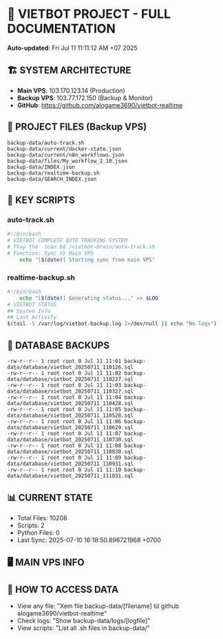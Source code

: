 # 🤖 VIETBOT PROJECT - FULL DOCUMENTATION
**Auto-updated**: Fri Jul 11 11:11:12 AM +07 2025

## 🏗️ SYSTEM ARCHITECTURE
- **Main VPS**: 103.170.123.14 (Production)
- **Backup VPS**: 103.77.172.150 (Backup & Monitor)
- **GitHub**: https://github.com/alogame3690/vietbot-realtime

## 📁 PROJECT FILES (Backup VPS)
```
backup-data/auto-track.sh
backup-data/current/docker-state.json
backup-data/current/n8n_workflows.json
backup-data/files/My_workflow_2_10.json
backup-data/INDEX.json
backup-data/realtime-backup.sh
backup-data/SEARCH_INDEX.json
```

## 🔧 KEY SCRIPTS
### auto-track.sh
```bash
#!/bin/bash
# VIETBOT COMPLETE AUTO TRACKING SYSTEM
# Thay thế toàn bộ /vietbot-brain/auto-track.sh
# Function: Sync từ Main VPS
    echo "[$(date)] Starting sync from main VPS"
```
### realtime-backup.sh
```bash
#!/bin/bash
    echo "[$(date)] Generating status..." >> $LOG
# VIETBOT STATUS
## System Info
## Last Activity
$(tail -5 /var/log/vietbot-backup.log 2>/dev/null || echo "No logs")
```

## 💾 DATABASE BACKUPS
```
-rw-r--r-- 1 root root 0 Jul 11 11:01 backup-data/database/vietbot_20250711_110126.sql
-rw-r--r-- 1 root root 0 Jul 11 11:02 backup-data/database/vietbot_20250711_110227.sql
-rw-r--r-- 1 root root 0 Jul 11 11:03 backup-data/database/vietbot_20250711_110327.sql
-rw-r--r-- 1 root root 0 Jul 11 11:04 backup-data/database/vietbot_20250711_110428.sql
-rw-r--r-- 1 root root 0 Jul 11 11:05 backup-data/database/vietbot_20250711_110528.sql
-rw-r--r-- 1 root root 0 Jul 11 11:06 backup-data/database/vietbot_20250711_110629.sql
-rw-r--r-- 1 root root 0 Jul 11 11:07 backup-data/database/vietbot_20250711_110730.sql
-rw-r--r-- 1 root root 0 Jul 11 11:08 backup-data/database/vietbot_20250711_110830.sql
-rw-r--r-- 1 root root 0 Jul 11 11:09 backup-data/database/vietbot_20250711_110931.sql
-rw-r--r-- 1 root root 0 Jul 11 11:10 backup-data/database/vietbot_20250711_111031.sql
```

## 📊 CURRENT STATE
- Total Files: 10208
- Scripts: 2
- Python Files: 0
- Last Sync: 2025-07-10 16:18:50.896721968 +0700

## 🖥️ MAIN VPS INFO


## 🚨 HOW TO ACCESS DATA
- View any file: "Xem file backup-data/[filename] từ github alogame3690/vietbot-realtime"
- Check logs: "Show backup-data/logs/[logfile]"
- View scripts: "List all .sh files in backup-data/"
